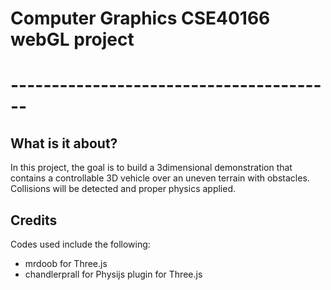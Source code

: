 # Computer Graphics CSE40166 webGL project
# ----------------------------------------

## What is it about?

In this project, the goal is to build a 3­dimensional demonstration that contains a controllable 3D
vehicle over an uneven terrain with obstacles. Collisions will be detected and proper physics
applied.

## Credits

Codes used include the following:
  - mrdoob for Three.js
  - chandlerprall for Physijs plugin for Three.js
